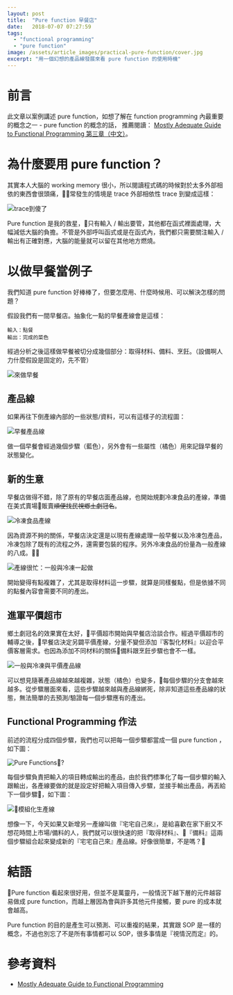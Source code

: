 ```yaml
---
layout: post
title:  "Pure function 早餐店"
date:   2018-07-07 07:27:59
tags:
  - "functional programming"
  - "pure function"
image: /assets/article_images/practical-pure-function/cover.jpg
excerpt: "用一個幻想的產品線發展來看 pure function 的使用時機"
---
```


# 前言

此文章以案例講述 pure function，如想了解在 function programming 內最重要的概念之一 - pure function 的概念的話， 推薦閱讀： [Mostly Adequate Guide to Functional Programming 第三章（中文）](https://jigsawye.gitbooks.io/mostly-adequate-guide/content/ch3.html)。

# 為什麼要用 pure function？

其實本人大腦的 working memory 很小，所以閱讀程式碼的時候對於太多外部相依的東西會很頭痛，常發生的情境是 trace 外部相依性 trace 到變成這樣：


![trace到傻了](/assets/article_images/practical-pure-function/freeze.jpg)

Pure function 是我的救星，只有輸入 / 輸出要管，其他都在函式裡面處理，大幅減低大腦的負擔。不管是外部呼叫函式或是在函式內，我們都只需要關注輸入 / 輸出有正確對應，大腦的能量就可以留在其他地方燃燒。


# 以做早餐當例子

我們知道 pure function 好棒棒了，但要怎麼用、什麼時候用、可以解決怎樣的問題？

假設我們有一間早餐店。抽象化一點的早餐產線會是這樣：

```
輸入：點餐
輸出：完成的菜色
```

經過分析之後這樣做早餐被切分成幾個部分：取得材料、備料、烹飪。（設備啊人力什麼假設是固定的，先不管）

![來做早餐](/assets/article_images/practical-pure-function/breakfast.png)

## 產品線

如果再往下倒產線內部的一些狀態/資料，可以有這樣子的流程圖：

![早餐產品線](/assets/article_images/practical-pure-function/breakfast-flow.png)

做一個早餐會經過幾個步驟（藍色），另外會有一些屬性（橘色）用來記錄早餐的狀態變化。

## 新的生意

早餐店做得不錯，除了原有的早餐店面產品線，也開始規劃冷凍食品的產線，準備在美式賣場販賣~~順便找民視鄉土劇冠名~~。


![冷凍食品產線](/assets/article_images/practical-pure-function/frozen.png)


因為資源不夠的關係，早餐店決定還是以現有產線處理一般早餐以及冷凍包產品，冷凍包除了既有的流程之外，還需要包裝的程序。另外冷凍食品的份量為一般產線的八成。

![產線很忙：一般與冷凍一起做](/assets/article_images/practical-pure-function/breakfast-flow-frozen.png)

開始變得有點複雜了，尤其是取得材料這一步驟，就算是同樣餐點，但是依據不同的點餐內容會需要不同的產出。

## 進軍平價超市

鄉土劇冠名的效果實在太好，平價超市開始與早餐店洽談合作。經過平價超市的輔導之後，早餐店決定另闢平價產線，分量不變但添加『客製化材料』以迎合平價客層需求。也因為添加不同材料的關係備料跟烹飪步驟也會不一樣。

![一般與冷凍與平價產品線](/assets/article_images/practical-pure-function/breakfast-flow-value.png)

可以想見隨著產品線越來越複雜，狀態（橘色）也變多，每個步驟的分支會越來越多。從步驟層面來看，這些步驟越來越與產品線綁死，除非知道這些產品線的狀態，無法簡單的去預測/驗證每一個步驟應有的產出。

## Functional Programming 作法

前述的流程分成四個步驟，我們也可以把每一個步驟都當成一個 pure function ，如下圖：

![Pure Functions?](/assets/article_images/practical-pure-function/fp-breakfast.png)

每個步驟負責把輸入的項目轉成輸出的產品，由於我們標準化了每一個步驟的輸入跟輸出，各產線要做的就是設定好把輸入項目傳入步驟，並接手輸出產品，再丟給下一個步驟，如下圖：

![模組化生產線](/assets/article_images/practical-pure-function/fp-breakfast-factory.png)

想像一下，今天如果又新增另一產線叫做『宅宅自己來』，是給喜歡在家下廚又不想花時間上市場/備料的人，我們就可以很快速的把『取得材料』、『備料』這兩個步驟組合起來變成新的『宅宅自己來』產品線。好像很簡單，不是嗎？


# 結語

Pure function 看起來很好用，但並不是萬靈丹，一般情況下越下層的元件越容易做成 pure function，而越上層因為會與許多其他元件接觸，要 pure 的成本就會越高。

Pure function 的目的是產生可以預測、可以重複的結果，其實跟 SOP 是一樣的概念，不過也別忘了不是所有事情都可以 SOP，很多事情是『視情況而定』的。


# 參考資料

- [Mostly Adequate Guide to Functional Programming](https://www.gitbook.com/book/jigsawye/mostly-adequate-guide)
